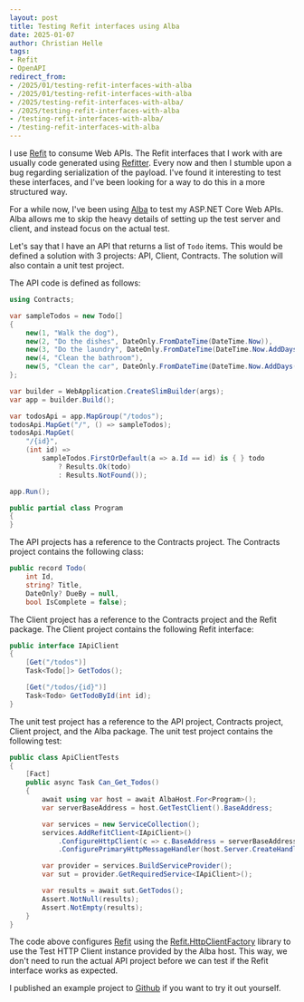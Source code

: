 ```yaml
---
layout: post
title: Testing Refit interfaces using Alba
date: 2025-01-07
author: Christian Helle
tags:
- Refit
- OpenAPI
redirect_from:
- /2025/01/testing-refit-interfaces-with-alba
- /2025/01/testing-refit-interfaces-with-alba
- /2025/testing-refit-interfaces-with-alba/
- /2025/testing-refit-interfaces-with-alba
- /testing-refit-interfaces-with-alba/
- /testing-refit-interfaces-with-alba
---
```


I use [Refit](https://github.com/reactiveui/refit) to consume Web APIs.
The Refit interfaces that I work with are usually code generated using [Refitter](https://github.com/christianhelle/refitter).
Every now and then I stumble upon a bug regarding serialization of the payload.
I've found it interesting to test these interfaces,
and I've been looking for a way to do this in a more structured way.

For a while now, I've been using [Alba](https://jasperfx.github.io/alba/) to test my ASP.NET Core Web APIs.
Alba allows me to skip the heavy details of setting up the test server and client,
and instead focus on the actual test.

Let's say that I have an API that returns a list of `Todo` items.
This would be defined a solution with 3 projects: API, Client, Contracts.
The solution will also contain a unit test project.

The API code is defined as follows:

```csharp
using Contracts;

var sampleTodos = new Todo[]
{
    new(1, "Walk the dog"),
    new(2, "Do the dishes", DateOnly.FromDateTime(DateTime.Now)),
    new(3, "Do the laundry", DateOnly.FromDateTime(DateTime.Now.AddDays(1))),
    new(4, "Clean the bathroom"),
    new(5, "Clean the car", DateOnly.FromDateTime(DateTime.Now.AddDays(2)))
};

var builder = WebApplication.CreateSlimBuilder(args);
var app = builder.Build();

var todosApi = app.MapGroup("/todos");
todosApi.MapGet("/", () => sampleTodos);
todosApi.MapGet(
    "/{id}",
    (int id) =>
        sampleTodos.FirstOrDefault(a => a.Id == id) is { } todo
            ? Results.Ok(todo)
            : Results.NotFound());

app.Run();

public partial class Program
{
}
```

The API projects has a reference to the Contracts project.
The Contracts project contains the following class:

```csharp
public record Todo(
    int Id,
    string? Title,
    DateOnly? DueBy = null,
    bool IsComplete = false);
```

The Client project has a reference to the Contracts project and the Refit package.
The Client project contains the following Refit interface:

```csharp
public interface IApiClient
{
    [Get("/todos")]
    Task<Todo[]> GetTodos();

    [Get("/todos/{id}")]
    Task<Todo> GetTodoById(int id);
}
```

The unit test project has a reference to the API project, Contracts project, Client project, and the Alba package.
The unit test project contains the following test:

```csharp
public class ApiClientTests
{
    [Fact]
    public async Task Can_Get_Todos()
    {
        await using var host = await AlbaHost.For<Program>();
        var serverBaseAddress = host.GetTestClient().BaseAddress;

        var services = new ServiceCollection();
        services.AddRefitClient<IApiClient>()
            .ConfigureHttpClient(c => c.BaseAddress = serverBaseAddress)
            .ConfigurePrimaryHttpMessageHandler(host.Server.CreateHandler);

        var provider = services.BuildServiceProvider();
        var sut = provider.GetRequiredService<IApiClient>();

        var results = await sut.GetTodos();
        Assert.NotNull(results);
        Assert.NotEmpty(results);
    }
}
```

The code above configures [Refit](https://github.com/reactiveui/refit) using the [Refit.HttpClientFactory](https://www.nuget.org/packages/refit.httpclientfactory) library
to use the Test HTTP Client instance provided by the Alba host.
This way, we don't need to run the actual API project before we can test
if the Refit interface works as expected.

I published an example project to [Github](https://github.com/christianhelle/TestingRefitWithAlba) if you want to try it out yourself.
